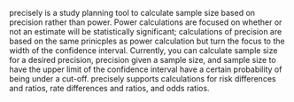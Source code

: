 precisely is a study planning tool to calculate sample size based on precision rather than power. Power calculations are focused on whether or not an estimate will be statistically significant; calculations of precision are based on the same prinicples as power calculation but turn the focus to the width of the confidence interval. Currently, you can calculate sample size for a desired precision, precision given a sample size, and sample size
to have the upper limit of the confidence interval have a certain probability of being under a cut-off. precisely supports calculations for risk differences and ratios, rate differences and ratios, and odds ratios.
